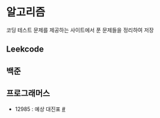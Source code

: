 # 알고리즘
코딩 테스트 문제를 제공하는 사이트에서 푼 문제들을 정리하여 저장

## Leekcode

## 백준

## 프로그래머스
 - 12985 : 예상 대진표 [#](./프로그래머스/PG12985.md)
